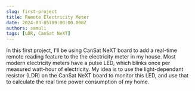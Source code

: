```yaml
---
slug: first-project
title: Remote Electricity Meter
date: 2024-03-05T09:00:00.000Z
authors: samuli
tags: [LDR, CanSat NeXT]
---
```


In this first project, I'll be using CanSat NeXT board to add a real-time remote reading feature to the the electricity meter in my house. Most modern electricity meters have a pulse LED, which blinks once per measured watt-hour of electricity. My idea is to use the light-dependant resistor (LDR) on the CanSat NeXT board to monitor this LED, and use that to calculate the real time power consumption of my home.